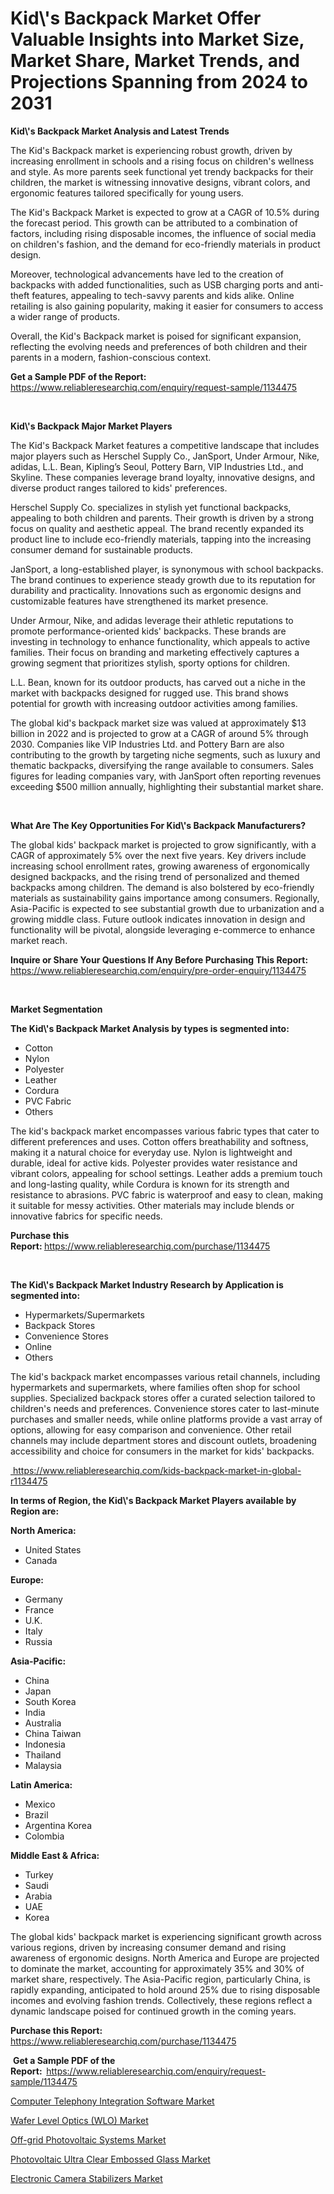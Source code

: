 <p><h1>Kid\'s Backpack Market Offer Valuable Insights into Market Size, Market Share, Market Trends, and Projections Spanning from 2024 to 2031</h1></p><p><strong>Kid\'s Backpack Market Analysis and Latest Trends</strong></p>
<p><p>The Kid's Backpack market is experiencing robust growth, driven by increasing enrollment in schools and a rising focus on children's wellness and style. As more parents seek functional yet trendy backpacks for their children, the market is witnessing innovative designs, vibrant colors, and ergonomic features tailored specifically for young users. </p><p>The Kid's Backpack Market is expected to grow at a CAGR of 10.5% during the forecast period. This growth can be attributed to a combination of factors, including rising disposable incomes, the influence of social media on children's fashion, and the demand for eco-friendly materials in product design. </p><p>Moreover, technological advancements have led to the creation of backpacks with added functionalities, such as USB charging ports and anti-theft features, appealing to tech-savvy parents and kids alike. Online retailing is also gaining popularity, making it easier for consumers to access a wider range of products. </p><p>Overall, the Kid's Backpack market is poised for significant expansion, reflecting the evolving needs and preferences of both children and their parents in a modern, fashion-conscious context.</p></p>
<p><strong>Get a Sample PDF of the Report:&nbsp;</strong> <a href="https://www.reliableresearchiq.com/enquiry/request-sample/1134475?utm_campaign=101&utm_medium=2&utm_source=Github&utm_content=ia&utm_term=08102024&utm_id=kids-backpack">https://www.reliableresearchiq.com/enquiry/request-sample/1134475</a></p>
<p>&nbsp;</p>
<p><strong>Kid\'s Backpack Major Market Players</strong></p>
<p><p>The Kid's Backpack Market features a competitive landscape that includes major players such as Herschel Supply Co., JanSport, Under Armour, Nike, adidas, L.L. Bean, Kipling’s Seoul, Pottery Barn, VIP Industries Ltd., and Skyline. These companies leverage brand loyalty, innovative designs, and diverse product ranges tailored to kids' preferences.</p><p>Herschel Supply Co. specializes in stylish yet functional backpacks, appealing to both children and parents. Their growth is driven by a strong focus on quality and aesthetic appeal. The brand recently expanded its product line to include eco-friendly materials, tapping into the increasing consumer demand for sustainable products.</p><p>JanSport, a long-established player, is synonymous with school backpacks. The brand continues to experience steady growth due to its reputation for durability and practicality. Innovations such as ergonomic designs and customizable features have strengthened its market presence. </p><p>Under Armour, Nike, and adidas leverage their athletic reputations to promote performance-oriented kids' backpacks. These brands are investing in technology to enhance functionality, which appeals to active families. Their focus on branding and marketing effectively captures a growing segment that prioritizes stylish, sporty options for children.</p><p>L.L. Bean, known for its outdoor products, has carved out a niche in the market with backpacks designed for rugged use. This brand shows potential for growth with increasing outdoor activities among families.</p><p>The global kid's backpack market size was valued at approximately $13 billion in 2022 and is projected to grow at a CAGR of around 5% through 2030. Companies like VIP Industries Ltd. and Pottery Barn are also contributing to the growth by targeting niche segments, such as luxury and thematic backpacks, diversifying the range available to consumers. Sales figures for leading companies vary, with JanSport often reporting revenues exceeding $500 million annually, highlighting their substantial market share.</p></p>
<p>&nbsp;</p>
<p><strong>What Are The Key Opportunities For Kid\'s Backpack Manufacturers?</strong></p>
<p><p>The global kids' backpack market is projected to grow significantly, with a CAGR of approximately 5% over the next five years. Key drivers include increasing school enrollment rates, growing awareness of ergonomically designed backpacks, and the rising trend of personalized and themed backpacks among children. The demand is also bolstered by eco-friendly materials as sustainability gains importance among consumers. Regionally, Asia-Pacific is expected to see substantial growth due to urbanization and a growing middle class. Future outlook indicates innovation in design and functionality will be pivotal, alongside leveraging e-commerce to enhance market reach.</p></p>
<p><strong>Inquire or Share Your Questions If Any Before Purchasing This Report:</strong> <a href="https://www.reliableresearchiq.com/enquiry/pre-order-enquiry/1134475?utm_campaign=101&utm_medium=2&utm_source=Github&utm_content=ia&utm_term=08102024&utm_id=kids-backpack">https://www.reliableresearchiq.com/enquiry/pre-order-enquiry/1134475</a></p>
<p>&nbsp;</p>
<p><strong>Market Segmentation</strong></p>
<p><strong>The Kid\'s Backpack Market Analysis by types is segmented into:</strong></p>
<p><ul><li>Cotton</li><li>Nylon</li><li>Polyester</li><li>Leather</li><li>Cordura</li><li>PVC Fabric</li><li>Others</li></ul></p>
<p><p>The kid's backpack market encompasses various fabric types that cater to different preferences and uses. Cotton offers breathability and softness, making it a natural choice for everyday use. Nylon is lightweight and durable, ideal for active kids. Polyester provides water resistance and vibrant colors, appealing for school settings. Leather adds a premium touch and long-lasting quality, while Cordura is known for its strength and resistance to abrasions. PVC fabric is waterproof and easy to clean, making it suitable for messy activities. Other materials may include blends or innovative fabrics for specific needs.</p></p>
<p><strong>Purchase this Report:&nbsp;</strong><a href="https://www.reliableresearchiq.com/purchase/1134475?utm_campaign=101&utm_medium=2&utm_source=Github&utm_content=ia&utm_term=08102024&utm_id=kids-backpack">https://www.reliableresearchiq.com/purchase/1134475</a></p>
<p>&nbsp;</p>
<p><strong>The Kid\'s Backpack Market Industry Research by Application is segmented into:</strong></p>
<p><ul><li>Hypermarkets/Supermarkets</li><li>Backpack Stores</li><li>Convenience Stores</li><li>Online</li><li>Others</li></ul></p>
<p><p>The kid's backpack market encompasses various retail channels, including hypermarkets and supermarkets, where families often shop for school supplies. Specialized backpack stores offer a curated selection tailored to children's needs and preferences. Convenience stores cater to last-minute purchases and smaller needs, while online platforms provide a vast array of options, allowing for easy comparison and convenience. Other retail channels may include department stores and discount outlets, broadening accessibility and choice for consumers in the market for kids' backpacks.</p></p>
<p><a href="https://www.reliableresearchiq.com/kids-backpack-market-in-global-r1134475?utm_campaign=101&utm_medium=2&utm_source=Github&utm_content=ia&utm_term=08102024&utm_id=kids-backpack">&nbsp;https://www.reliableresearchiq.com/kids-backpack-market-in-global-r1134475</a></p>
<p><strong>In terms of Region, the Kid\'s Backpack Market Players available by Region are:</strong></p>
<p>
    <p> <strong> North America: </strong>
        <ul>
            <li>United States</li>
            <li>Canada</li>
        </ul>
        </p> 
    <p> <strong> Europe: </strong>
        <ul>
            <li>Germany</li>
            <li>France</li>
            <li>U.K.</li>
            <li>Italy</li>
            <li>Russia</li>
        </ul>
        </p> 
    <p> <strong> Asia-Pacific: </strong>
        <ul>
            <li>China</li>
            <li>Japan</li>
            <li>South Korea</li>
            <li>India</li>
            <li>Australia</li>
            <li>China Taiwan</li>
            <li>Indonesia</li>
            <li>Thailand</li>
            <li>Malaysia</li>
        </ul>
        </p> 
    <p> <strong> Latin America: </strong>
        <ul>
            <li>Mexico</li>
            <li>Brazil</li>
            <li>Argentina Korea</li>
            <li>Colombia</li>
        </ul>
        </p> 
    <p> <strong> Middle East & Africa: </strong>
        <ul>
            <li>Turkey</li>
            <li>Saudi</li>
            <li>Arabia</li>
            <li>UAE</li>
            <li>Korea</li>
        </ul>
    </p>
    </p>
<p><p>The global kids' backpack market is experiencing significant growth across various regions, driven by increasing consumer demand and rising awareness of ergonomic designs. North America and Europe are projected to dominate the market, accounting for approximately 35% and 30% of market share, respectively. The Asia-Pacific region, particularly China, is rapidly expanding, anticipated to hold around 25% due to rising disposable incomes and evolving fashion trends. Collectively, these regions reflect a dynamic landscape poised for continued growth in the coming years.</p></p>
<p><strong>Purchase this Report: </strong><a href="https://www.reliableresearchiq.com/purchase/1134475?utm_campaign=101&utm_medium=2&utm_source=Github&utm_content=ia&utm_term=08102024&utm_id=kids-backpack">https://www.reliableresearchiq.com/purchase/1134475</a></p>
<p>&nbsp;<strong>Get a Sample PDF of the Report:&nbsp;&nbsp;</strong><a href="https://www.reliableresearchiq.com/enquiry/request-sample/1134475?utm_campaign=101&utm_medium=2&utm_source=Github&utm_content=ia&utm_term=08102024&utm_id=kids-backpack">https://www.reliableresearchiq.com/enquiry/request-sample/1134475</a></p>
<p><strong></strong></p>
<p><p><a href="https://www.linkedin.com/pulse/computer-telephony-integration-software-market-trends-insights-vpcjf?utm_campaign=101&utm_medium=2&utm_source=Github&utm_content=ia&utm_term=08102024&utm_id=kids-backpack">Computer Telephony Integration Software Market</a></p><p><a href="https://github.com/DorinaOsmani364/Market-Research-Report-List-1/blob/main/wafer-level-optics-wlo-market.md?utm_campaign=101&utm_medium=2&utm_source=Github&utm_content=ia&utm_term=08102024&utm_id=kids-backpack">Wafer Level Optics (WLO) Market</a></p><p><a href="https://issuu.com/reportprime-2/docs/off-grid-photovoltaic-systems-marke_bcb3b7c0eb1c20?utm_campaign=101&utm_medium=2&utm_source=Github&utm_content=ia&utm_term=08102024&utm_id=kids-backpack">Off-grid Photovoltaic Systems Market</a></p><p><a href="https://issuu.com/reportprime-2/docs/photovoltaic-ultra-clear-embossed-g_77c35a92756406?utm_campaign=101&utm_medium=2&utm_source=Github&utm_content=ia&utm_term=08102024&utm_id=kids-backpack">Photovoltaic Ultra Clear Embossed Glass Market</a></p><p><a href="https://github.com/Armeladukagjini693/Market-Research-Report-List-1/blob/main/electronic-camera-stabilizers-market.md?utm_campaign=101&utm_medium=2&utm_source=Github&utm_content=ia&utm_term=08102024&utm_id=kids-backpack">Electronic Camera Stabilizers Market</a></p></p>